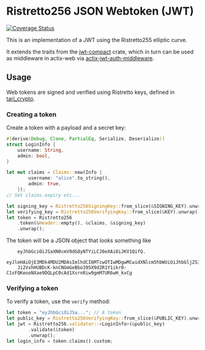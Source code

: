 # Ristretto256 JSON Webtoken (JWT)

[![Coverage Status](https://coveralls.io/repos/github/tari-project/tari-jwt/badge.svg?branch=main)](https://coveralls.io/github/tari-project/tari-jwt?branch=main)

This is an implementation of a JWT using the Ristretto255 elliptic curve.

It extends the traits from the [jwt-compact](https://crates.io/crates/jwt-compact) crate, which in turn 
can be used as middleware in actix-web via 
[actix-jwt-auth-middleware](https://crates.io/crates/actix-jwt-auth-middleware).

## Usage
Web tokens are signed and verified using Ristretto keys, defined in [tari_crypto](https://crates.io/crates/tari_crypto).
        
### Creating a token
Create a token with a payload and a secret key:

```rust
#[derive(Debug, Clone, PartialEq, Serialize, Deserialize)]
struct LoginInfo {
    username: String,
    admin: bool,
}

let mut claims = Claims::new(Info {
        username: "alice".to_string(),
        admin: true,
    });
// Set claims.expiry etc...    

let signing_key = Ristretto256SigningKey::from_slice(&SIGNING_KEY).unwrap();
let verifying_key = Ristretto256VerifyingKey::from_slice(&KEY).unwrap();
let token = Ristretto256
    .token(&Header::empty(), &claims, &signing_key)
    .unwrap();
```

The token will be a JSON object that looks something like

        eyJhbGciOiJSaXN0cmV0dG8yNTYiLCJ0eXAiOiJKV1QifQ.
        eyJleHAiOjE3MDk4MDU2MDAsImlhdCI6MTcwOTIwMDgwMCwidXNlcm5hbWUiOiJhbGljZSIsImFkbWluIjp0cnVlfQ.
        Ji2VxhHUBDcK-knCNGmGeBbo395X9d2R1Y1ikr0-C1sFQKeooNXae9DQLpC0cAd1XsrnRiw9gmM7UR6wH_kxCg

### Verifying a token

To verify a token, use the `verify` method:

```rust
let token = "eyJhbGciOiJSa..."; // A token
let public_key = Ristretto256VerifyingKey::from_slice(&PUBLIC_KEY).unwrap();
let jwt = Ristretto256.validator::<LoginInfo>(&public_key)
        .validate(&token)
        .unwrap();
let login_info = token.claims().custom;
```
